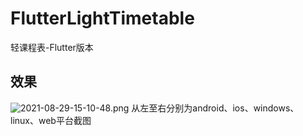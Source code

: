# FlutterLightTimetable
轻课程表-Flutter版本
## 效果
![2021-08-29-15-10-48.png](https://i.loli.net/2021/08/29/4TMvzXqdoVhfDN7.png)
从左至右分别为android、ios、windows、linux、web平台截图
